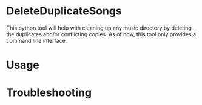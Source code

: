 # DeleteDuplicateSongs

This python tool will help with cleaning up any music directory by deleting the duplicates and/or conflicting copies. 
As of now, this tool only provides a command line interface. 

# Usage


# Troubleshooting
